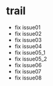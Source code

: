 # trail
- fix issue01
- fix issue02
- fix issue03
- fix issue04
- fix issue05_1
- fix issue05_2
- fix issue06
- fix issue07
- fix issue08